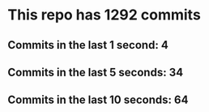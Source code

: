 # This repo has 1292 commits

## Commits in the last 1 second: 4
## Commits in the last 5 seconds: 34
## Commits in the last 10 seconds: 64
